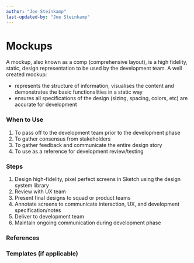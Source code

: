 ```yaml
---
author: "Joe Steinkamp"
last-updated-by: "Joe Steinkamp"
---
```


# Mockups

A mockup, also known as a comp (comprehensive layout), is a high fidelity, static, design representation to be used by the development team. A well created mockup:
-  represents the structure of information, visualises the content and demonstrates the basic functionalities in a static way
-  ensures all specifications of the design \(sizing, spacing, colors, etc\) are accurate for development

### When to Use

1. To pass off to the development team prior to the development phase
2. To gather consensus from stakeholders
3. To gather feedback and communicate the entire design story
4. To use as a reference for development review/testing

### Steps

1. Design high-fidelity, pixel perfect screens in Sketch using the design system library
2. Review with UX team 
3. Present final designs to squad or product teams
4. Annotate screens to communicate interaction, UX, and development specification/notes
5. Deliver to development team
6. Maintain ongoing communication during development phase

### References

### Templates \(if applicable\)



